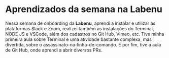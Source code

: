 # Aprendizados da semana na Labenu

Nessa semana de onboarding da **Labenu**, aprendi a instalar e utilizar as plataformas Slack e Zoom, realizei também as instalações do Terminal, NODE JS e VSCode, além dos cadastros no Git Hub, Vimeo, etc. 
Tive minha primeira aula sobre Terminal e uma atividade bastante complexa, mas divertida, sobre o assassinato-na-linha-de-comando. 
E por fim, tive a aula de Git Hub, onde aprendi a abrir diversos PRs.   